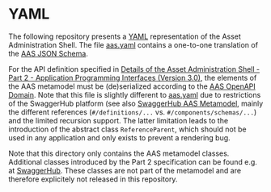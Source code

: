 # YAML
The following repository presents a [YAML](https://yaml.org/spec/1.2.2/) representation of the Asset Administration Shell. The file [aas.yaml](aas.yaml) contains a one-to-one translation of the [AAS JSON Schema](../json/aas.json). 

For the API definition specified in [Details of the Asset Administration Shell - Part 2 - Application Programming Interfaces (Version 3.0)](https://industrialdigitaltwin.org/en/wp-content/uploads/sites/2/2023/04/IDTA-01002-3-0_SpecificationAssetAdministrationShell_Part2_API.pdf), the elements of the AAS metamodel must be (de)serialized according to the [AAS OpenAPI Domain](aas-openapi.yaml). Note that this file is slightly different to [aas.yaml](aas.yaml) due to restrictions of the SwaggerHub platform (see also 
 [SwaggerHub AAS Metamodel](https://app.swaggerhub.com/domains/Plattform_i40/Part1-MetaModel-Schemas/V3.0), mainly the different references (`#/definitions/...` vs. `#/components/schemas/...`) and the limited recursion support. The latter limitation leads to the introduction of the abstract class `ReferenceParent`, which should not be used in any application and only exists to prevent a rendering bug.

Note that this directory only contains the AAS metamodel classes. Additional classes introduced by the Part 2 specification can be found e.g. at [SwaggerHub](https://app.swaggerhub.com/domains/Plattform_i40/Part2-API-Schemas/V3.0). These classes are not part of the metamodel and are therefore explicitely not released in this repository.

